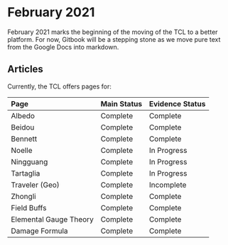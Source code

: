 # February 2021

February 2021 marks the beginning of the moving of the TCL to a better platform. For now, Gitbook will be a stepping stone as we move pure text from the Google Docs into markdown.

## Articles

Currently, the TCL offers pages for:

| Page | Main Status | Evidence Status |
| :--- | :--- | :--- |
| Albedo | Complete | Complete |
| Beidou | Complete | Complete |
| Bennett | Complete | Complete |
| Noelle | Complete | In Progress |
| Ningguang | Complete | In Progress |
| Tartaglia | Complete | In Progress |
| Traveler \(Geo\) | Complete | Incomplete |
| Zhongli | Complete | Complete |
| Field Buffs | Complete | Complete |
| Elemental Gauge Theory | Complete | Complete |
| Damage Formula | Complete | Complete |

